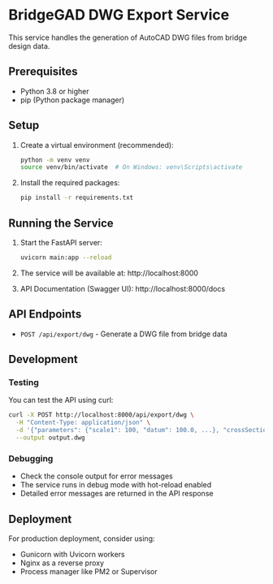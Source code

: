 # BridgeGAD DWG Export Service

This service handles the generation of AutoCAD DWG files from bridge design data.

## Prerequisites

- Python 3.8 or higher
- pip (Python package manager)

## Setup

1. Create a virtual environment (recommended):
   ```bash
   python -m venv venv
   source venv/bin/activate  # On Windows: venv\Scripts\activate
   ```

2. Install the required packages:
   ```bash
   pip install -r requirements.txt
   ```

## Running the Service

1. Start the FastAPI server:
   ```bash
   uvicorn main:app --reload
   ```

2. The service will be available at: http://localhost:8000

3. API Documentation (Swagger UI): http://localhost:8000/docs

## API Endpoints

- `POST /api/export/dwg` - Generate a DWG file from bridge data

## Development

### Testing

You can test the API using curl:

```bash
curl -X POST http://localhost:8000/api/export/dwg \
  -H "Content-Type: application/json" \
  -d '{"parameters": {"scale1": 100, "datum": 100.0, ...}, "crossSections": [...]}' \
  --output output.dwg
```

### Debugging

- Check the console output for error messages
- The service runs in debug mode with hot-reload enabled
- Detailed error messages are returned in the API response

## Deployment

For production deployment, consider using:
- Gunicorn with Uvicorn workers
- Nginx as a reverse proxy
- Process manager like PM2 or Supervisor
